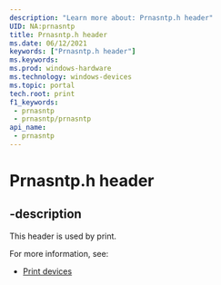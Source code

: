 ```yaml
---
description: "Learn more about: Prnasntp.h header"
UID: NA:prnasntp
title: Prnasntp.h header
ms.date: 06/12/2021
keywords: ["Prnasntp.h header"]
ms.keywords: 
ms.prod: windows-hardware
ms.technology: windows-devices
ms.topic: portal
tech.root: print
f1_keywords:
 - prnasntp
 - prnasntp/prnasntp
api_name:
 - prnasntp
---
```


# Prnasntp.h header

## -description

This header is used by print.

For more information, see:

- [Print devices](../_print/index.md)
